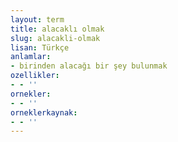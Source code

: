 ```yaml
---
layout: term
title: alacaklı olmak
slug: alacakli-olmak
lisan: Türkçe
anlamlar:
- birinden alacağı bir şey bulunmak
ozellikler:
- - ''
ornekler:
- - ''
orneklerkaynak:
- - ''
---
```


